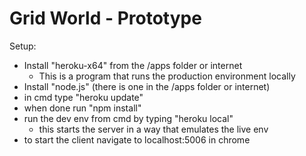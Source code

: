 # Grid World - Prototype

Setup:
- Install "heroku-x64" from the /apps folder or internet
  - This is a program that runs the production environment locally
- Install "node.js" (there is one in the /apps folder or internet)
- in cmd type "heroku update"
- when done run "npm install"
- run the dev env from cmd by typing "heroku local"
  - this starts the server in a way that emulates the live env
- to start the client navigate to localhost:5006 in chrome
